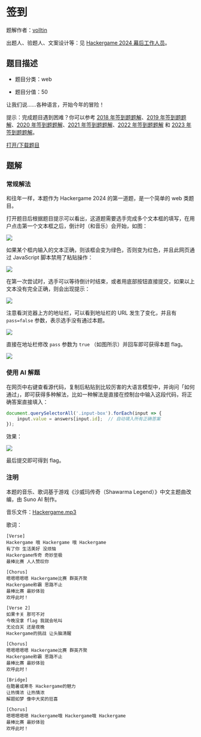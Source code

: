 # 签到

题解作者：[volltin](https://github.com/volltin)

出题人、验题人、文案设计等：见 [Hackergame 2024 幕后工作人员](https://hack.lug.ustc.edu.cn/credits/)。

## 题目描述

- 题目分类：web

- 题目分值：50

让我们说……各种语言，开始今年的冒险！

提示：完成题目遇到困难？你可以参考 [2018 年签到题题解](https://github.com/ustclug/hackergame2018-writeups/blob/master/official/qiandao/README.md)、[2019 年签到题题解](https://github.com/ustclug/hackergame2019-writeups/blob/master/official/%E7%AD%BE%E5%88%B0%E9%A2%98/README.md)、[2020 年签到题题解](https://github.com/USTC-Hackergame/hackergame2020-writeups/blob/master/official/%E7%AD%BE%E5%88%B0/README.md)、[2021 年签到题题解](https://github.com/USTC-Hackergame/hackergame2021-writeups/blob/master/official/%E7%AD%BE%E5%88%B0/README.md)、[2022 年签到题题解](https://github.com/USTC-Hackergame/hackergame2022-writeups/blob/master/official/%E7%AD%BE%E5%88%B0/README.md) 和 [2023 年签到题题解](https://github.com/USTC-Hackergame/hackergame2023-writeups/blob/master/official/Hackergame%20%E5%90%AF%E5%8A%A8/README.md)。

[打开/下载题目](http://202.38.93.141:12024/?token={token})

## 题解

### 常规解法

和往年一样，本题作为 Hackergame 2024 的第一道题，是一个简单的 web 类题目。

打开题目后根据题目提示可以看出，这道题需要选手完成多个文本框的填写，在用户点击第一个文本框之后，倒计时（和音乐）会开始，如图：

![](files/fig1.png)

如果某个框内输入的文本正确，则该框会变为绿色，否则变为红色，并且此网页通过 JavaScript 脚本禁用了粘贴操作：

![](files/fig2.png)

在第一次尝试时，选手可以等待倒计时结束，或者用底部按钮直接提交，如果以上文本没有完全正确，则会出现提示：

![](files/fig3.png)

注意看浏览器上方的地址栏，可以看到地址栏的 URL 发生了变化，并且有 `pass=false` 参数，表示选手没有通过本题。

![](files/fig4.png)


直接在地址栏修改 `pass` 参数为 `true` （如图所示）并回车即可获得本题 flag。

![](files/fig5.png)

### 使用 AI 解题

在网页中右键查看源代码，复制后粘贴到比较厉害的大语言模型中，并询问「如何通过」，即可获得多种解法，比如一种解法是直接在控制台中输入这段代码，将正确答案直接填入：

```javascript
document.querySelectorAll('.input-box').forEach(input => {
    input.value = answers[input.id];  // 自动填入所有正确答案
});
```

效果：

![](files/fig6.png)

最后提交即可得到 flag。

### 注明
本题的音乐、歌词基于游戏《沙威玛传奇（Shawarma Legend）》中文主题曲改编，由 Suno AI 制作。

音乐文件：[Hackergame.mp3](files/Hackergame.mp3)

歌词：

```
[Verse]
Hackergame 哦 Hackergame 哦 Hackergame
有了你 生活美好 没烦恼
Hackergame传奇 奇妙至极
最棒比赛 人人赞叹你

[Chorus]
嗯嗯嗯嗯嗯 Hackergame比赛 群英齐聚
Hackergame称霸 思路不止
最棒比赛 最妙体验
欢呼此时！

[Verse 2]
如果卡关 那可不对
今晚没拿 flag 我就会吼叫
无论白天 还是夜晚
Hackergame的挑战 让头脑清醒

[Chorus]
嗯嗯嗯嗯嗯 Hackergame比赛 群英齐聚
Hackergame称霸 思路不止
最棒比赛 最妙体验
欢呼此时！

[Bridge]
在酷暑或寒冬 Hackergame的魅力
让热情浓 让热情浓
解题如梦 像中大奖的狂喜

[Chorus]
嗯嗯嗯嗯嗯 Hackergame哦 Hackergame哦 Hackergame
最棒比赛 最妙体验
欢呼此时！
```

